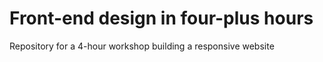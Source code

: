 # Front-end design in four-plus hours
Repository for a 4-hour workshop building a responsive website
